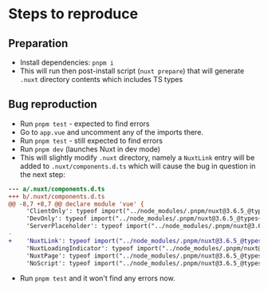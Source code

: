 # Steps to reproduce

## Preparation

* Install dependencies: `pnpm i`
* This will run then post-install script (`nuxt prepare`) that will generate `.nuxt` directory contents which includes TS types

## Bug reproduction

* Run `pnpm test` - expected to find errors
* Go to `app.vue` and uncomment any of the imports there.
* Run `pnpm test` - still expected to find errors
* Run `pnpm dev` (launches Nuxt in dev mode)
* This will slightly modify `.nuxt` directory, namely a `NuxtLink` entry will be added to `.nuxt/components.d.ts` which will cause the bug in question in the next step:

```patch
--- a/.nuxt/components.d.ts
+++ b/.nuxt/components.d.ts
@@ -8,7 +8,7 @@ declare module 'vue' {
     'ClientOnly': typeof import("../node_modules/.pnpm/nuxt@3.6.5_@types+node@18.17.0_typescript@5.1.6_vue-tsc@1.8.8/node_modules/nuxt/dist/app/components/client-only")['default']
     'DevOnly': typeof import("../node_modules/.pnpm/nuxt@3.6.5_@types+node@18.17.0_typescript@5.1.6_vue-tsc@1.8.8/node_modules/nuxt/dist/app/components/dev-only")['default']
     'ServerPlaceholder': typeof import("../node_modules/.pnpm/nuxt@3.6.5_@types+node@18.17.0_typescript@5.1.6_vue-tsc@1.8.8/node_modules/nuxt/dist/app/components/server-placeholder")['default']
-    
+    'NuxtLink': typeof import("../node_modules/.pnpm/nuxt@3.6.5_@types+node@18.17.0_typescript@5.1.6_vue-tsc@1.8.8/node_modules/nuxt/dist/app/components/nuxt-link")['default']
     'NuxtLoadingIndicator': typeof import("../node_modules/.pnpm/nuxt@3.6.5_@types+node@18.17.0_typescript@5.1.6_vue-tsc@1.8.8/node_modules/nuxt/dist/app/components/nuxt-loading-indicator")['default']
     'NuxtPage': typeof import("../node_modules/.pnpm/nuxt@3.6.5_@types+node@18.17.0_typescript@5.1.6_vue-tsc@1.8.8/node_modules/nuxt/dist/pages/runtime/page")['default']
     'NoScript': typeof import("../node_modules/.pnpm/nuxt@3.6.5_@types+node@18.17.0_typescript@5.1.6_vue-tsc@1.8.8/node_modules/nuxt/dist/head/runtime/components")['NoScript']
```

* Run `pnpm test` and it won't find any errors now.